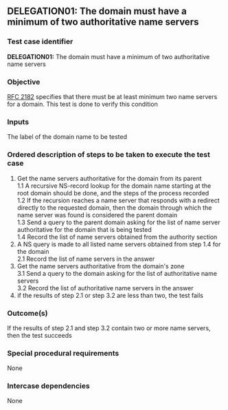 ## DELEGATION01: The domain must have a minimum of two authoritative name servers   

### Test case identifier

**DELEGATION01:** The domain must have a minimum of two authoritative name servers

### Objective

[RFC 2182](http://tools.ietf.org/html/rfc2182) specifies that there must be at least minimum two name servers for a domain. This test is done to verify this condition

### Inputs

The label of the domain name to be tested

### Ordered description of steps to be taken to execute the test case

1. Get the name servers authoritative for the domain from its parent <br/>
1.1 A recursive NS-record lookup for the domain name starting at the root domain should be done, and the steps of the process recorded <br/>
1.2 If the recursion reaches a name server that responds with a redirect directly to the requested domain, then the domain through which the name server was found is considered the parent domain <br/>
1.3 Send a query to the parent domain asking for the list of name server authoritative for the domain that is being tested <br/>
1.4 Record the list of name servers obtained from the authority section <br/>
2. A NS query is made to all listed name servers obtained from step 1.4 for the domain <br/>2.1 Record the list of name servers in the answer 
3. Get the name servers authoritative from the domain's zone <br/>
3.1 Send a query to the domain asking for the list of authoritative name servers<br/>
3.2 Record the list of authoritative name servers in the answer <br/>
4. if the results of step 2.1 or step 3.2 are less than two, the test fails
 
### Outcome(s)

If the results of step 2.1 and step 3.2 contain two or more name servers, then the test succeeds 

### Special procedural requirements

None 

### Intercase dependencies

None
